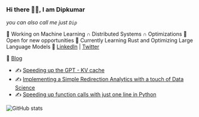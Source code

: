 ### Hi there 👋🏽, I am Dipkumar

*you can also call me just `Dip`*


🤖 Working on Machine Learning  $∩$ Distributed Systems $∩$ Optimizations
💚 Open for new opportunities
🔭 Currently Learning Rust and Optimizing Large Language Models
🤍 [LinkedIn](https://www.linkedin.com/in/dip-p-patel/) | [Twitter](https://twitter.com/immortal_333)

📰 [Blog](https://immortal3.github.io/) 

- ✍ [Speeding up the GPT - KV cache](https://immortal3.github.io/becoming-the-unbeatable/posts/gpt-kvcache/)
- ✍ [Implementing a Simple Redirection Analytics with a touch of Data Science](https://hackeregg.github.io/2020/06/03/Implementing-a-Simple-Redirection-Analytics.html)
- ✍ [Speeding up function calls with just one line in Python](https://hackeregg.github.io/2020/06/03/Speeding-up-function-calls-with-just-one-line-in-Python.html)


![GitHub stats](https://github-readme-stats.vercel.app/api?username=immortal3&count_private=true&show_icons=true&theme=radical&hide=issues)


